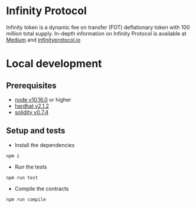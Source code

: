 # Infinity Protocol
Infinity token is a dynamic fee on transfer (FOT) deflationary token with 100 million total supply. In-depth information on Infinity Protocol is available at [Medium](https://medium.com/infinitywin/infinity-protocol-ec2e3b84e988) and [infinityprotocol.io](https://infinityprotocol.io/)

# Local development
## Prerequisites 
- [node v10.16.0](https://www.npmjs.com/package/node/v/10.16.0) or higher
- [hardhat v2.1.2](https://www.npmjs.com/package/hardhat/v/2.1.2)
- [solidity v0.7.4](https://github.com/ethereum/solidity/releases/tag/v0.7.4)

## Setup and tests
- Install the dependencies
```
npm i
```
- Run the tests
```
npm run test
```
- Compile the contracts
```
npm run compile
```
